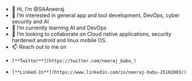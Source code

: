 - 👋 Hi, I’m @SAAneeraj
- 👀 I’m interested in general app and tool development, DevOps, cyber security and AI
- 🌱 I’m currently learning AI and DevOps
- 💞️ I’m looking to collaborate on Cloud native applications, security hardened android and linux mobile OS.
- 📫 Reach out to me on
-     [**Twitter**](https://twitter.com/neeraj_babu_)
-     [**Linked-In**](https://www.linkedin.com/in/neeraj-babu-25102003/)
